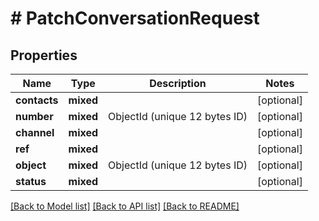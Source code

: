 # # PatchConversationRequest

## Properties

Name | Type | Description | Notes
------------ | ------------- | ------------- | -------------
**contacts** | **mixed** |  | [optional]
**number** | **mixed** | ObjectId (unique 12 bytes ID) | [optional]
**channel** | **mixed** |  | [optional]
**ref** | **mixed** |  | [optional]
**object** | **mixed** | ObjectId (unique 12 bytes ID) | [optional]
**status** | **mixed** |  | [optional]

[[Back to Model list]](../../README.md#models) [[Back to API list]](../../README.md#endpoints) [[Back to README]](../../README.md)
